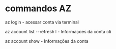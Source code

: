 # commandos AZ

az login                            - acessar conta via terminal </p>
az account list --refresh  l        - Informaçoes da conta cli  </p>
az account show                     - Informações da conta </P>